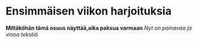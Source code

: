 # Ensimmäisen viikon harjoituksia
**Miltäköhän tämä osuus näyttää,aika paksua varmaan**
*Nyt on painavaa ja vinoa tekstiä*